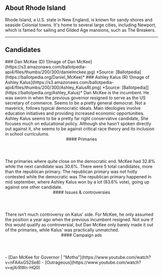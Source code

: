 ## About Rhode Island
Rhode Island, a U.S. state in New England, is known for sandy shores and seaside Colonial towns. It's home to several large cities, including Newport, which is famed for sailing and Gilded Age mansions, such as The Breakers.

---

## Candidates

<Grid>
  <Box>
    ### Dan McKee (D)
    ![Image of Dan McKee](https://s3.amazonaws.com/ballotpedia-api4/files/thumbs/200/300/danielmckee.jpg)
    *Source: [Ballotpedia](https://ballotpedia.org/Daniel_McKee)*
  </Box>
  <Box>
    ### Ashley Kalus (R)
    ![Image of Ashley Kalus](https://s3.amazonaws.com/ballotpedia-api4/files/thumbs/200/300/Ashley_KalusRI.png)
    *Source: [Ballotpedia]](https://ballotpedia.org/Ashley_Kalus)*
  </Box>

  <Box>
    Dan McKee is the incumbent. He was sworn in when the previous governor resigned to serve as the US secretary of commerce. Seems to be a pretty general democrat. Not a maverick, follows typical democratic ideals. Main ideologies involve education initiatives and providing increased economic opportunities. 
  </Box>
  <Box>
    Ashley Kalus seems to be a pretty far right conservative candidate, She focuses much on educational policy. Although she hasn’t spoken directly out against it, she seems to be against critical race theory and its inclusion in school curriculums.
  </Box>

  <Header>
    #### Primaries
  </Header>
  <Box>
    The primaries where quite close on the democratic end. McKee had 32.8% while the next candidate was 30.6%. There were 5 total candidates, more than the republican primary. The republican primary was not hotly contested while the democratic was
  </Box>
  <Box>
    The republican primary happened in mid september, where Ashley Kalus won by a lot (83.6% vote), going up against one other candidate.
  </Box>

  <Header>
    #### Issues & controversies
  </Header>

  <WideBox>
    There isn’t much controversy on Kalus’ side. For McKee, he only assumed the position a year ago when the previous incumbent resigned. Not sure if this would qualify as controversial, but Dan McKee only barely made it out of the primaries, while Kalus’ was practically unmatched.
  </WideBox>
 
  <Header>
    #### Campaign ads
  </Header>
  <Box>
    - [Dan McKee for Governor | "Motha"](https://www.youtube.com/watch?v=nFAAxG52Se8)
  </Box>
  <Box>
    - [Outrageous](https://www.youtube.com/watch?v=ejXrRWn-HQ0)
  </Box>
</Grid>
